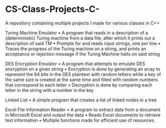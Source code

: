 # CS-Class-Projects-C-
A repository containing multiple projects I made for various classes in C++

Turing Machine Emulator
•	A program that reads in a description of a (deterministic) Turing machine from a data file, after which it prints out a description of said TM
•	Prompts for and reads input strings, one per line
•	Traces the progress of the Turing machine on a string, and prints an acceptance or rejection message if the Turing Machine halts on said string

DES Encryption Emulator
•	A program that attempts to emulate DES encryption on a given string
•	Encryption is done by generating an array to represent the 64 bits in the DES plaintext with random letters while a key of the same size is created at the same time and filled with random numbers that correspond to each letter
•	Decryption is done by comparing each letter in the string with a number in the key

Linked List
•	A simple program that creates a list of linked nodes in a tree

Excel File Information Reader
•	A program to extract data from a document in Microsoft Excel and output the data
•	Reads Excel documents to retrieve text information
•	Multiple functions made for efficient use of resources
